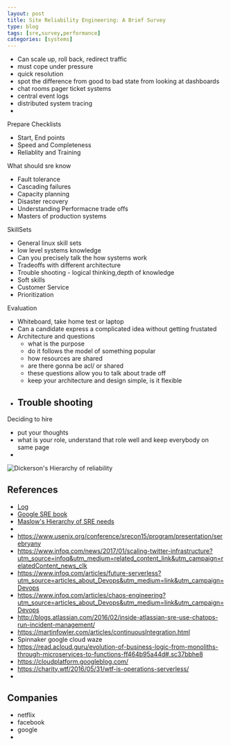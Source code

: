 ```yaml
---
layout: post
title: Site Reliability Engineering: A Brief Survey
type: blog
tags: [sre,survey,performance]
categories: [systems]
---
```


- Can scale up, roll back, redirect traffic 
- must cope under pressure 
- quick resolution 
- spot the difference from good to bad state from looking at dashboards
- chat rooms pager ticket systems 
- central event logs 
- distributed system tracing 
-

Prepare Checklists 

- Start, End points 
- Speed and Completeness 
- Reliablity and Training   

What should sre know 

- Fault tolerance 
- Cascading failures 
- Capacity planning 
- Disaster recovery
- Understanding Performacne trade offs 
- Masters of production systems 

SkillSets 

- General linux skill sets 
- low level systems knowledge 
- Can you precisely talk the how systems work 
- Tradeoffs with different architecture
- Trouble shooting - logical thinking,depth of knowledge
- Soft skills 
- Customer Service 
- Prioritization 

Evaluation 

- Whiteboard, take home test or laptop 
- Can a candidate express a complicated idea without getting frustated 
- Architecture and questions 
	- what is the purpose 
	- do it follows the model of something popular 
	- how resources are shared 
	- are there gonna be acl/ or shared 
	- these questions allow you to talk about trade off 
	- keep your architecture and design simple, is it flexible 
- Trouble shooting 
	-

Deciding to hire 

- put your thoughts 
- what is your role, understand that role well and keep everybody on same page 
- 	    

![Dickerson's Hierarchy of reliability](public/images/HierarchyofReliability.svg)
## References 
- [Log]()
- [Google SRE book](http://landing.google.com/sre/book.html)
- [Maslow's Hierarchy of SRE needs](https://plus.google.com/+lizthegrey/posts/MLAJFVyEb2f)
- []() 
- https://www.usenix.org/conference/srecon15/program/presentation/serebryany
- https://www.infoq.com/news/2017/01/scaling-twitter-infrastructure?utm_source=infoq&utm_medium=related_content_link&utm_campaign=relatedContent_news_clk
- https://www.infoq.com/articles/future-serverless?utm_source=articles_about_Devops&utm_medium=link&utm_campaign=Devops
- https://www.infoq.com/articles/chaos-engineering?utm_source=articles_about_Devops&utm_medium=link&utm_campaign=Devops
- http://blogs.atlassian.com/2016/02/inside-atlassian-sre-use-chatops-run-incident-management/
- https://martinfowler.com/articles/continuousIntegration.html
- Spinnaker google cloud waze 
- https://read.acloud.guru/evolution-of-business-logic-from-monoliths-through-microservices-to-functions-ff464b95a44d#.sc37bbhe8
- https://cloudplatform.googleblog.com/
- https://charity.wtf/2016/05/31/wtf-is-operations-serverless/
- 

## Companies 
- netflix 
- facebook 
- google 
- 